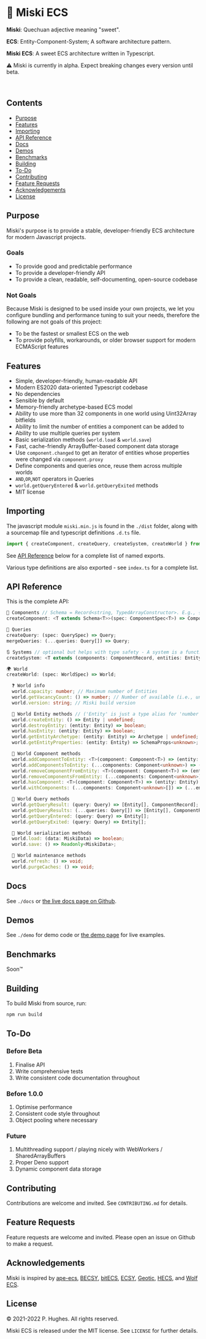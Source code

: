 # 🍬 Miski ECS

__Miski__: Quechuan adjective meaning "sweet".

__ECS__: Entity-Component-System; A software architecture pattern.

__Miski ECS__: A sweet ECS architecture written in Typescript.

⚠️ Miski is currently in alpha. Expect breaking changes every version until beta.

<p align="left">
  <img src="https://badgen.net/badge/icon/typescript?icon=typescript&label" alt="" />
  <img src="https://badgen.net/badge/license/MIT/blue" alt="" />
  <img src="https://img.shields.io/npm/v/miski.svg" alt="" />
</p>

## Contents
  * [Purpose](#purpose)
  * [Features](#features)
  * [Importing](#importing)
  * [API Reference](#api-reference)
  * [Docs](#docs)
  * [Demos](#demos)
  * [Benchmarks](#benchmarks)
  * [Building](#building)
  * [To-Do](#to-do)
  * [Contributing](#contributing)
  * [Feature Requests](#feature-requests)
  * [Acknowledgements](#acknowledgements)
  * [License](#license)

## Purpose
Miski's purpose is to provide a stable, developer-friendly ECS architecture for modern Javascript projects.

### Goals
* To provide good and predictable performance
* To provide a developer-friendly API
* To provide a clean, readable, self-documenting, open-source codebase

### Not Goals
Because Miski is designed to be used inside your own projects, we let you configure bundling and performance tuning to suit your needs, therefore the following are not goals of this project:
* To be the fastest or smallest ECS on the web
* To provide polyfills, workarounds, or older browser support for modern ECMAScript features

## Features
* Simple, developer-friendly, human-readable API
* Modern ES2020 data-oriented Typescript codebase
* No dependencies
* Sensible by default
* Memory-friendly archetype-based ECS model
* Ability to use more than 32 components in one world using Uint32Array bitfields
* Ability to limit the number of entities a component can be added to
* Ability to use multiple queries per system
* Basic serialization methods (`world.load` & `world.save`)
* Fast, cache-friendly ArrayBuffer-based component data storage
* Use `component.changed` to get an iterator of entities whose properties were changed via `component.proxy`
* Define components and queries once, reuse them across multiple worlds
* `AND`,`OR`,`NOT` operators in Queries
* `world.getQueryEntered` & `world.getQueryExited` methods
* MIT license

## Importing
The javascript module `miski.min.js` is found in the `./dist` folder, along with a sourcemap file and typescript definitions `.d.ts` file.

```javascript
import { createComponent, createQuery, createSystem, createWorld } from './miski.min.js';
```

See [API Reference](#api-reference) below for a complete list of named exports.

Various type definitions are also exported - see `index.ts` for a complete list.

## API Reference
This is the complete API:

```typescript
🧩 Components // Schema = Record<string, TypedArrayConstructor>. E.g., { r: Uint8ClampedArray, g: Uint8ClampedArray, b: Uint8ClampedArray };
createComponent: <T extends Schema<T>>(spec: ComponentSpec<T>) => Component<T>;

🔎 Queries
createQuery: (spec: QuerySpec) => Query;
mergeQueries: (...queries: Query[]) => Query;

🔃 Systems // optional but helps with type safety - A system is a function of any arity where the first two parameters are a component record and entity array
createSystem: <T extends (components: ComponentRecord, entities: Entity[], ...args: unknown[]) => ReturnType<T>, U extends ParametersExceptFirst<T>>(callback: System<T, U>, ...queries: Query[]): (world: World) => (...args: U) => ReturnType<T>;

🌍 World
createWorld: (spec: WorldSpec) => World;

  ❓ World info
  world.capacity: number; // Maximum number of Entities
  world.getVacancyCount: () => number; // Number of available (i.e., unused) Entities
  world.version: string; // Miski build version

  👾 World Entity methods // ('Entity' is just a type alias for 'number')
  world.createEntity: () => Entity | undefined;
  world.destroyEntity: (entity: Entity) => boolean;
  world.hasEntity: (entity: Entity) => boolean;
  world.getEntityArchetype: (entity: Entity) => Archetype | undefined;
  world.getEntityProperties: (entity: Entity) => SchemaProps<unknown>;

  🧩 World Component methods
  world.addComponentToEntity: <T>(component: Component<T>) => (entity: Entity, props?: SchemaProps<T>) => boolean;
  world.addComponentsToEntity: (...components: Component<unknown>) => (entity: Entity) => boolean[];
  world.removeComponentFromEntity: <T>(component: Component<T>) => (entity: Entity) => boolean;
  world.removeComponentsFromEntity: (...components: Component<unknown>) => (entity: Entity) => boolean[];
  world.hasComponent: <T>(component: Component<T>) => (entity: Entity) => boolean;
  world.withComponents: (...components: Component<unknown>[]) => (...entities: Entity) => Entity[];

  🔎 World Query methods
  world.getQueryResult: (query: Query) => [Entity[], ComponentRecord];
  world.getQueryResults: (...queries: Query[]) => [Entity[], ComponentRecord];
  world.getQueryEntered: (query: Query) => Entity[];
  world.getQueryExited: (query: Query) => Entity[];

  💾 World serialization methods
  world.load: (data: MiskiData) => boolean;
  world.save: () => Readonly<MiskiData>;

  🔧 World maintenance methods
  world.refresh: () => void;
  world.purgeCaches: () => void;
```

## Docs
See `./docs` or <a href="https://phughesmcr.github.io/Miski/docs/index.html">the live docs page on Github</a>.

## Demos
See `./demo` for demo code or <a href="https://phughesmcr.github.io/Miski/">the demo page</a> for live examples.

## Benchmarks
Soon™️

## Building
To build Miski from source, run:

```bash
npm run build
```

## To-Do
### Before Beta
1. Finalise API
2. Write comprehensive tests
3. Write consistent code documentation throughout
### Before 1.0.0
1. Optimise performance
2. Consistent code style throughout
3. Object pooling where necessary
### Future
1. Multithreading support / playing nicely with WebWorkers / SharedArrayBuffers
2. Proper Deno support
3. Dynamic component data storage

## Contributing
Contributions are welcome and invited. See `CONTRIBUTING.md` for details.

## Feature Requests
Feature requests are welcome and invited. Please open an issue on Github to make a request.

## Acknowledgements
Miski is inspired by [ape-ecs](https://github.com/fritzy/ape-ecs), [BECSY](https://github.com/LastOliveGames/becsy), [bitECS](https://github.com/NateTheGreatt/bitECS), [ECSY](https://github.com/ecsyjs/ecsy), [Geotic](https://github.com/ddmills/geotic), [HECS](https://github.com/gohyperr/hecs), and [Wolf ECS](https://github.com/EnderShadow8/wolf-ecs).

## License
&copy; 2021-2022 P. Hughes. All rights reserved.

Miski ECS is released under the MIT license. See `LICENSE` for further details.
